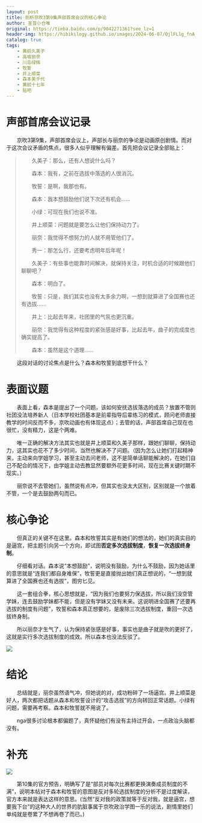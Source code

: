 ```yaml
---
layout: post
title: 剖析京吹3第9集声部首席会议的核心争论
author: 圣音小仓唯
original: https://tieba.baidu.com/p/9042271361?see_lz=1
header-img: https://hibikilogy.github.io/images/2024-06-07/QjlFLlg_fnA_YjBoajt4XQ==.w580.h360.webp
catalog: true
tags:
    - 黄前久美子
    - 高坂丽奈
    - 川岛绿辉
    - 牧誓
    - 井上顺菜
    - 森本美千代
    - 黄前十七年
    - 贴吧
---
```


# 声部首席会议记录

&emsp;&emsp;京吹3第9集，声部首席会议上，声部长与丽奈的争论是动画原创剧情。而对于这次会议矛盾的焦点，很多人似乎理解有偏差。首先把会议记录全部贴上：

>&emsp;&emsp;久美子：那么，还有人想说什么吗？
>
>&emsp;&emsp;森本：我有，之前在选拔中落选的人很消沉。
>
>&emsp;&emsp;牧誓：是啊，我那也有。
>
>&emsp;&emsp;森本：我本想鼓励他们说下次还有机会……
>
>&emsp;&emsp;小绿：可现在我们也说不准。
>
>&emsp;&emsp;井上顺菜：问题就是要怎么让他们保持动力了。
>
>&emsp;&emsp;丽奈：我觉得不想努力的人就不用管他们了。
>
>&emsp;&emsp;秀一：那怎么行，还要考虑明年后年呢！
>
>&emsp;&emsp;久美子：有些事也能靠时间解决，就保持关注，时机合适的时候跟他们聊聊吧？
>
>&emsp;&emsp;森本：明白了。
>
>&emsp;&emsp;牧誓：只是，我们其实也没有太多余力啊，一想到就算进了全国赛也还有选拔……
>
>&emsp;&emsp;井上：比起去年来，社团里的气氛也更沉重。
>
>&emsp;&emsp;丽奈：我觉得有这种程度的紧张感是好事，比起去年，曲子的完成度也确实提高了。
>
>&emsp;&emsp;森本：虽然是这个道理……

&emsp;&emsp;这段对话的讨论焦点是什么？森本和牧誓到底想干什么？ 

# 表面议题

&emsp;&emsp;表面上看，森本是提出了一个问题，该如何安抚选拔落选的成员？放置不管则社团没法培养新人（日本学校社团基本是前辈指导后辈练习的模式，顾问老师直接教学的时间反而不多，京吹动画也有体现这点）；去管的话，声部首席自己现在也很忙，没有精力，这是个两难。 

&emsp;&emsp;唯一正确的解决方法其实也就是井上顺菜和久美子那样，跟她们聊聊，保持动力，这其实也花不了多少时间，当然也解决不了问题。（因为怎么让她们打起精神来，主动来向学姐学习，甚至主动去问老师，这不是简单话聊能解决的，在她们自己不配合的情况下，由学姐主动去教显然要额外花更多时间，现在比赛关键时期不现实。）

&emsp;&emsp;丽奈说不去管她们，虽然说有点冲，但其实也没太大区别，区别就是一个放着不管，一个是去鼓励两句而已。

# 核心争论

&emsp;&emsp;但真正的关键不在这里。森本和牧誓其实是有她们的想法的，她们的真实目的是逼宫，把主题引向另一个方向，即试图**否定多次选拔制度**，**恢复一次选拔终身制**。

&emsp;&emsp;仔细看对话。森本说“本想鼓励”，说明没有鼓励，为什么不鼓励，因为她话里的意思就是“连我们都自身难保”，牧誓更是直接抛出她们真正想说的，“一想到就算进了全国赛也还有选拔”，图穷匕见。

&emsp;&emsp;这一套组合拳，核心思想就是，“因为我们也要努力保选拔，所以我们没空管学妹，连去鼓励学妹都不能，但是没有学妹又没有未来。这说明进全国赛了还要再选拔的制度有问题”，牧誓和森本真正想要的，是废除三次选拔制度，重回一次选拔终身制。

&emsp;&emsp;所以丽奈才生气了，认为保持紧张感是好事，事实也是曲子就是吹的更好了，这就是实行多次选拔制度的成效。所以森本也没法反驳了。

![](https://hibikilogy.github.io/images/2024-06-07/QjlFLlg_fnA_YjBoajt4XQ==.w580.h360.webp)

# 结论

&emsp;&emsp;总结就是，丽奈虽然语气冲，但她说的对，成功粉碎了一场逼宫。井上顺菜是好人，两次都把话题从森本和牧誓设计的“攻击选拔”的方向转回正常话题。小绿有问题，需要再考察。森本和牧誓就不用说了。

&emsp;&emsp;nga很多讨论根本都偏题了，真怀疑他们有没有主持过开会，一点政治头脑都没有。

# 补充

![](https://hibikilogy.github.io/images/2024-06-07/Qk9SQ1s1TkdqWTAwV1hhZQ==.w580.h229.webp) 

&emsp;&emsp;第10集的官方预告，明确写了是“部员对每次比赛都更换演奏成员制度的不满”，说明本帖对于森本和牧誓的意图是反对多轮选拔制度的分析不是过度解读，官方本来就是表达这样的意思。(当然“反对我的政策就等于反对我，就是逼宫，想要我下台”的这种大人的世界的肮脏事属于京吹政治学图一乐的说法，剧情里她们单纯就是卷累了不想再卷了而已。)